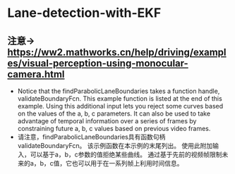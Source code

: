 # Lane-detection-with-EKF

## 注意-> https://ww2.mathworks.cn/help/driving/examples/visual-perception-using-monocular-camera.html
  - Notice that the findParabolicLaneBoundaries takes a function handle, validateBoundaryFcn. This example function is listed at the end of this example. Using this additional input lets you reject some curves based on the values of the a, b, c parameters. It can also be used to take advantage of temporal information over a series of frames by constraining future a, b, c values based on previous video frames.
  - 请注意，findParabolicLaneBoundaries具有函数句柄validateBoundaryFcn。 该示例函数在本示例的末尾列出。 使用此附加输入，可以基于a，b，c参数的值拒绝某些曲线。 通过基于先前的视频帧限制未来的a，b，c值，它也可以用于在一系列帧上利用时间信息。
